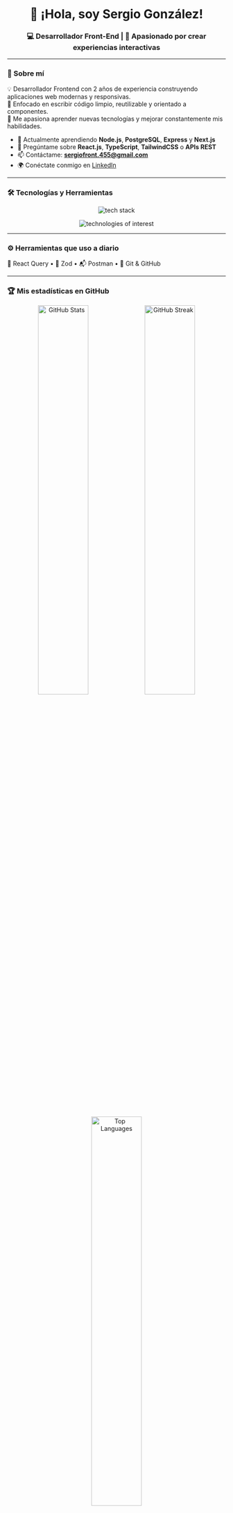 <!-- Encabezado animado -->
<h1 align="center">👋 ¡Hola, soy <strong>Sergio González</strong>!</h1>
<h3 align="center">💻 Desarrollador Front-End | 🚀 Apasionado por crear experiencias interactivas</h3>

---

### 🌟 Sobre mí  
💡 Desarrollador Frontend con 2 años de experiencia construyendo aplicaciones web modernas y responsivas.  
🧠 Enfocado en escribir código limpio, reutilizable y orientado a componentes.  
🎯 Me apasiona aprender nuevas tecnologías y mejorar constantemente mis habilidades.  

- 🌱 Actualmente aprendiendo **Node.js**, **PostgreSQL**, **Express** y **Next.js**  
- 💬 Pregúntame sobre **React.js**, **TypeScript**, **TailwindCSS** o **APIs REST**  
- 📫 Contáctame: **sergiofront.455@gmail.com**  
- 🌍 Conéctate conmigo en [LinkedIn](https://linkedin.com/in/sergiogonzalez3144)

---

### 🛠️ Tecnologías y Herramientas

<p align="center">
  <img src="https://skillicons.dev/icons?i=html,css,js,ts,react,tailwind,sass,git,postman,vscode&theme=dark" alt="tech stack" />
</p>

<p align="center">
  <img src="https://skillicons.dev/icons?i=nodejs,express,postgres,nextjs,figma&theme=dark" alt="technologies of interest" />
</p>

---

### ⚙️ Herramientas que uso a diario  
🧩 React Query • 🧮 Zod • 📬 Postman • 🧭 Git & GitHub  

---

### 🏆 Mis estadísticas en GitHub

<div align="center">

<img src="https://github-readme-stats.vercel.app/api?username=sergio3144&show_icons=true&theme=tokyonight" alt="GitHub Stats" width="48%" />
<img src="https://github-readme-streak-stats.herokuapp.com?user=sergio3144&theme=tokyonight&hide_border=true" alt="GitHub Streak" width="48%" />

<img src="https://github-readme-stats.vercel.app/api/top-langs/?username=sergio3144&layout=compact&theme=tokyonight" alt="Top Languages" width="48%" />

</div>

---

### 🏅 Trofeos

<p align="center">
  <img src="https://github-profile-trophy.vercel.app/?username=sergio3144&theme=onedark&no-frame=true&margin-w=10" alt="trophies"/>
</p>

---

### 🌐 Conéctate conmigo

<p align="center">
  <a href="https://linkedin.com/in/sergiogonzalez3144" target="_blank">
    <img src="https://skillicons.dev/icons?i=linkedin" height="40" />
  </a>
  <a href="https://instagram.com/sergio_gonzalez556" target="_blank">
    <img src="https://skillicons.dev/icons?i=instagram" height="40" />
  </a>
  <a href="mailto:sergiofront.455@gmail.com">
    <img src="https://cdn.jsdelivr.net/gh/devicons/devicon/icons/google/google-original.svg" height="40" />
  </a>
</p>

---

<p align="center">
  <img src="https://komarev.com/ghpvc/?username=sergio3144&label=Visitas%20al%20perfil&color=blueviolet&style=flat" alt="profile views"/>
</p>

---

✨ *“El código limpio es poesía que la máquina entiende y los humanos disfrutan.”*  
